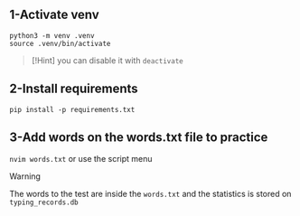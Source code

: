 ## 1-Activate venv 

```shell
python3 -m venv .venv
source .venv/bin/activate
```
>[!Hint]
>you can disable it with `deactivate`


## 2-Install requirements

```shell
pip install -p requirements.txt
```

## 3-Add words on the words.txt file to practice

`nvim words.txt` or use the script menu

>[!Warning] 
>The words to the test are inside the `words.txt` and the statistics is stored on `typing_records.db`


